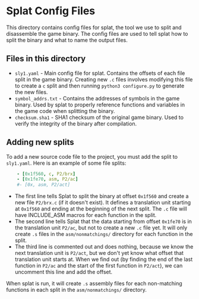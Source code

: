 # Splat Config Files

This directory contains config files for splat, the tool we use to split and disassemble the game binary. The config files are used to tell splat how to split the binary and what to name the output files.

## Files in this directory
- `sly1.yaml` - Main config file for splat. Contains the offsets of each file split in the game binary. Creating new `.c` files involves modifying this file to create a `c` split and then running `python3 configure.py` to generate the new files.
- `symbol_addrs.txt` - Contains the addresses of symbols in the game binary. Used by splat to properly reference functions and variables in the game code when splitting the binary.
- `checksum.sha1` - SHA1 checksum of the original game binary. Used to verify the integrity of the binary after compilation.

## Adding new splits
To add a new source code file to the project, you must add the split to `sly1.yaml`. Here is an example of some file splits:
```yaml
    - [0x1f560, c, P2/brx]
    - [0x1fe70, asm, P2/ac]
    #- [0x, asm, P2/act]
```
- The first line tells Splat to split the binary at offset `0x1f560` and create a new file `P2/brx.c` (if it doesn't exist). It defines a translation unit starting at `0x1f560` and ending at the beginning of the next split. The `.c` file will have INCLUDE_ASM macros for each function in the split.
- The second line tells Splat that the data starting from offset `0x1fe70` is in the translation unit `P2/ac`, but not to create a new `.c` file yet. It will only create `.s` files in the `asm/nonmatchings/` directory for each function in the split.
- The third line is commented out and does nothing, because we know the next translation unit is `P2/act`, but we don't yet know what offset that translation unit starts at. When we find out (by finding the end of the last function in `P2/ac` and the start of the first function in `P2/act`), we can uncomment this line and add the offset.

When splat is run, it will create `.s` assembly files for each non-matching functions in each split in the `asm/nonmatchings/` directory.
